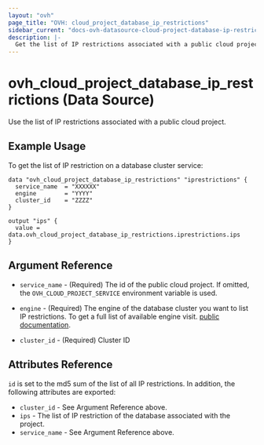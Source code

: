 ```yaml
---
layout: "ovh"
page_title: "OVH: cloud_project_database_ip_restrictions"
sidebar_current: "docs-ovh-datasource-cloud-project-database-ip-restrictions"
description: |-
  Get the list of IP restrictions associated with a public cloud project.
---
```


# ovh_cloud_project_database_ip_restrictions (Data Source)

Use the list of IP restrictions associated with a public cloud project.

## Example Usage

To get the list of IP restriction on a database cluster service:
```hcl
data "ovh_cloud_project_database_ip_restrictions" "iprestrictions" {
  service_name  = "XXXXXX"
  engine        = "YYYY"
  cluster_id    = "ZZZZ"
}

output "ips" {
  value = data.ovh_cloud_project_database_ip_restrictions.iprestrictions.ips
}
```

## Argument Reference

* `service_name` - (Required) The id of the public cloud project. If omitted,
  the `OVH_CLOUD_PROJECT_SERVICE` environment variable is used.

* `engine` - (Required) The engine of the database cluster you want to list IP restrictions. To get a full list of available engine visit.
[public documentation](https://docs.ovh.com/gb/en/publiccloud/databases).

* `cluster_id` - (Required) Cluster ID


## Attributes Reference

`id` is set to the md5 sum of the list of all IP restrictions. In addition,
the following attributes are exported:

* `cluster_id` - See Argument Reference above.
* `ips` - The list of IP restriction of the database associated with the project.
* `service_name` - See Argument Reference above.
